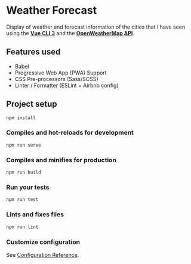 # Weather Forecast

Display of weather and forecast information of the cities that I have seen using the [**Vue CLI 3**](https://cli.vuejs.org/) and the [**OpenWeatherMap API**](https://openweathermap.org/api).


## Features used

 - Babel
 - Progressive Web App (PWA) Support
 - CSS Pre-processors (Sass/SCSS)
 - Linter / Formatter (ESLint + Airbnb config)

## Project setup

```
npm install
```


### Compiles and hot-reloads for development

```
npm run serve
```

### Compiles and minifies for production

```
npm run build
```

### Run your tests

```
npm run test
```

### Lints and fixes files

```
npm run lint
```

### Customize configuration

See [Configuration Reference](https://cli.vuejs.org/config/).
